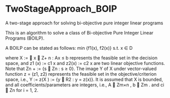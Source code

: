 # TwoStageApproach_BOIP
A two-stage approach for solving bi-objective pure integer linear programs

This is an algorithm to solve a class of Bi-objective Pure Integer Linear Programs (BOILP).

A BOILP can be stated as follows:
min {f1(x), f2(x)} 
s.t. x ∈ D

where X := 
x ∈ Z+ n : Ax ≤ b represents the feasible set in the decision space, and z1 (x) := c1 x and
z2(x) := c2 x are two linear objective functions. Note that Zn + := {s ∈ Zn : s ≥ 0}. The image Y of
X under vector-valued function z = (z1, z2) represents the feasible set in the objective/criterion space, i.e.,
Y := z(X ) := {y ∈ R2 : y = z(x)}. It is assumed that X is bounded, and all coefficients/parameters are
integers, i.e., A ∈ Zm×n , b ∈ Zm . and ci ∈ Zn for i = 1, 2.
